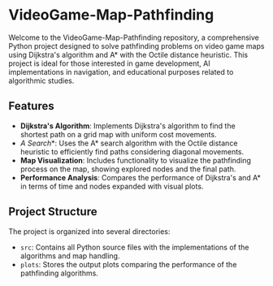 # VideoGame-Map-Pathfinding

Welcome to the VideoGame-Map-Pathfinding repository, a comprehensive Python project designed to solve pathfinding problems on video game maps using Dijkstra's algorithm and A* with the Octile distance heuristic. This project is ideal for those interested in game development, AI implementations in navigation, and educational purposes related to algorithmic studies.

## Features

- **Dijkstra's Algorithm**: Implements Dijkstra's algorithm to find the shortest path on a grid map with uniform cost movements.
- **A* Search**: Uses the A* search algorithm with the Octile distance heuristic to efficiently find paths considering diagonal movements.
- **Map Visualization**: Includes functionality to visualize the pathfinding process on the map, showing explored nodes and the final path.
- **Performance Analysis**: Compares the performance of Dijkstra's and A* in terms of time and nodes expanded with visual plots.

## Project Structure

The project is organized into several directories:

- `src`: Contains all Python source files with the implementations of the algorithms and map handling.
- `plots`: Stores the output plots comparing the performance of the pathfinding algorithms.

